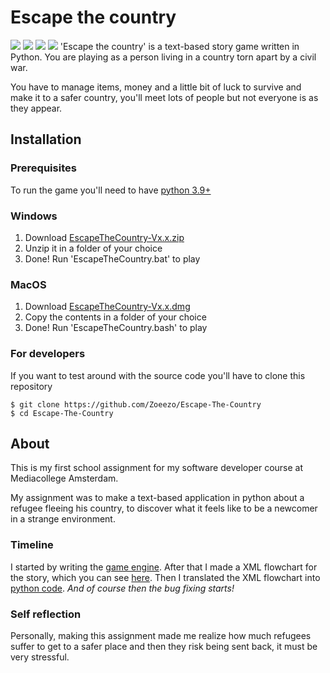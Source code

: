 # Escape the country
![](https://img.shields.io/github/license/Zoeezo/Escape-The-Country?color=pink) ![](https://img.shields.io/github/languages/top/Zoeezo/Escape-The-Country?color=pink) ![](https://img.shields.io/github/issues-raw/Zoeezo/Escape-The-Country?color=pink) ![](https://img.shields.io/github/last-commit/Zoeezo/Escape-The-Country?color=pink)
'Escape the country' is a text-based story game written in Python. You are playing as a person living in a country torn apart by a civil war. 


You have to manage items, money and a little bit of luck to survive and make it to a safer country, you'll meet lots of people but not everyone is as they appear.

## Installation

### Prerequisites
To run the game you'll need to have [python 3.9+](https://www.python.org/)

### Windows
1. Download [EscapeTheCountry-Vx.x.zip](https://github.com/Zoeezo/Escape-The-Country/releases)
2. Unzip it in a folder of your choice
3. Done! Run 'EscapeTheCountry.bat' to play

### MacOS
 1. Download [EscapeTheCountry-Vx.x.dmg](https://github.com/Zoeezo/Escape-The-Country/releases)
2. Copy the contents in a folder of your choice
3. Done! Run 'EscapeTheCountry.bash' to play

### For developers
If you want to test around with the source code you'll have to clone this repository
```
$ git clone https://github.com/Zoeezo/Escape-The-Country
$ cd Escape-The-Country
```
## About
This is my first school assignment for my software developer course at Mediacollege Amsterdam.

My assignment was to make a text-based application in python about a refugee fleeing his country, to discover what it feels like to be a newcomer in a strange environment.

### Timeline
I started by writing the [game engine](https://github.com/Zoeezo/Escape-The-Country/blob/main/src/GameEngine.py).
After that I made a XML flowchart for the story, which you can see [here](https://lucid.app/lucidchart/9af55a6b-2b59-460f-bf2f-c710f711f793/view#?folder_id=home&browser=icon).
Then I translated the XML flowchart into [python code](https://github.com/Zoeezo/Escape-The-Country/blob/main/src/Game.py).
*And of course then the bug fixing starts!*

### Self reflection
Personally, making this assignment made me realize how much refugees suffer to get to a safer place and then they risk being sent back, it must be very stressful.



